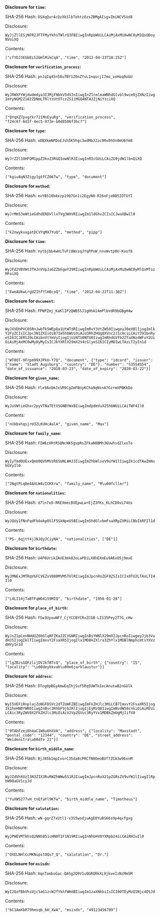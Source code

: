 __Disclosure for `time`:__

SHA-256 Hash: `OSXqQur4cQzXkSlbTehtzOzsZBMgAIigvZmiNCV5Vd8`

Disclosure:

```
WyJjZllESjNFR2JFTFMyYkhsTWlrQ3FBIiwgInRpbWUiLCAiMjAxMi0wNC0yM1QxODoy
NVoiXQ
```

Contents:

```
["cfYDJ3EGbELS2bHlMikCqA", "time", "2012-04-23T18:25Z"]
```

__Disclosure for `verification_process`:__

SHA-256 Hash: `pnJqIq45n58u7BY1Z0nZYvL1nqucjI7mo_voHoq9oGU`

Disclosure:

```
WyJRWXFYWjdwdmdya3I3MjFNbkV5dVJnIiwgInZlcmlmaWNhdGlvbl9wcm9jZXNzIiwg
ImYyNGM2Zi02ZDNmLTRlYzUtOTczZS1iMGQ4NTA2ZjNiYzciXQ
```

Contents:

```
["QYqXZ7pvgrkr721MnEyuRg", "verification_process",
"f24c6f-6d3f-4ec5-973e-b0d8506f3bc7"]
```

__Disclosure for `type`:__

SHA-256 Hash: `oOBXkmNPDoEJsh5K5hgc3wdMbJJzc9Rv0hOn0mU6Ym8`

Disclosure:

```
WyJrZ2l1OHFOM1ppZ3kxZ3RGQ1owNlR3IiwgInR5cGUiLCAiZG9jdW1lbnQiXQ
```

Contents:

```
["kgiu8qN3Zigy1gtFCZ06Tw", "type", "document"]
```

__Disclosure for `method`:__

SHA-256 Hash: `evYB510b8xzp19Q7Gn1i2EgyN0-R26oFjeBB5IDTGYI`

Disclosure:

```
WyJrMm53eWt1eGdhdERDVllxTVg3WXVRIiwgIm1ldGhvZCIsICJwaXBwIl0
```

Contents:

```
["k2nwykuxgatDCVYqMX7YuQ", "method", "pipp"]
```

__Disclosure for `time`:__

SHA-256 Hash: `Vytbjbb4wHiTvFi9WxsqJYqPPsW_nnvWvtp0U-Kuof8`

Disclosure:

```
WyJFd2VBVWt3THJnVVpJaGZZbEgwY29RIiwgInRpbWUiLCAiMjAxMi0wNC0yMlQxMToz
MFoiXQ
```

Contents:

```
["EweAUkwLrgUZIhfYlH0coQ", "time", "2012-04-22T11:30Z"]
```

__Disclosure for `document`:__

SHA-256 Hash: `FPNPZmj_KaKlIP2QWB55J1gHhA14mPlbVdR9bGBgH4w`

Disclosure:

```
WyJXVDhPVC05RnJwbTk5WEpQa1UtWTdRIiwgImRvY3VtZW50IiwgeyJ0eXBlIjogImlk
Y2FyZCIsICJpc3N1ZXIiOiB7Im5hbWUiOiAiU3RhZHQgQXVnc2J1cmciLCAiY291bnRy
eSI6ICJERSJ9LCAibnVtYmVyIjogIjUzNTU0NTU0IiwgImRhdGVfb2ZfaXNzdWFuY2Ui
OiAiMjAxMC0wMy0yMyIsICJkYXRlX29mX2V4cGlyeSI6ICIyMDIwLTAzLTIyIn1d
```

Contents:

```
["WT8OT-9Frpm99XJPkU-Y7Q", "document", {"type": "idcard", "issuer":
{"name": "Stadt Augsburg", "country": "DE"}, "number": "53554554",
"date_of_issuance": "2010-03-23", "date_of_expiry": "2020-03-22"}]
```

__Disclosure for `given_name`:__

SHA-256 Hash: `Ylx9AxQmJxSR9CgZmFBnyKCha9qNsnA7GzrmXPBKkDo`

Disclosure:

```
WyJuVWtieGhxc2pyVTNaTEtVSGNBYWxBIiwgImdpdmVuX25hbWUiLCAiTWF4Il0
```

Contents:

```
["nUkbxhqsjrU3ZLKUHcAalA", "given_name", "Max"]
```

__Disclosure for `family_name`:__

SHA-256 Hash: `fIW6zXRtRSQNcNK5gvpRsZFkaN8BMh36UwhsdZlxoTo`

Disclosure:

```
WyIyTmd0UExxQmU0QVhMVzR6SUNLWHJ3IiwgImZhbWlseV9uYW1lIiwgIk1cdTAwZmNs
bGVyIl0
```

Contents:

```
["2NgtPLqBe4AXLW4zICKXrw", "family_name", "M\u00fcller"]
```

__Disclosure for `nationalities`:__

SHA-256 Hash: `d7ln7xO-RREXmecBVEpwLwrEjZ3FKs_KLhCD0vL74Us`

Disclosure:

```
WyJQUy1fNnFqdFk0akpOSlF5SkNpeU5BIiwgIm5hdGlvbmFsaXRpZXMiLCBbIkRFIl1d
```

Contents:

```
["PS-_6qjtY4jJNJQyJCiyNA", "nationalities", ["DE"]]
```

__Disclosure for `birthdate`:__

SHA-256 Hash: `U4P6UrikZAVE3mk82oLaPDiLX8hEXmEu9A6xO5j9mxE`

Disclosure:

```
WyJMNExJMTRqVGFCVEZxV080MVM5TUlRIiwgImJpcnRoZGF0ZSIsICIxOTU2LTAxLTI4
Il0
```

Contents:

```
["L4LI14jTaBTFqWO41S9MIQ", "birthdate", "1956-01-28"]
```

__Disclosure for `place_of_birth`:__

SHA-256 Hash: `fSw3UyxwNFf_CjYCCBYCRxZCGB-LIS35Pey2T7G_cHw`

Disclosure:

```
WyJsZ1pCenNHUUZ6bGlqRFZKa2ZCVGNRIiwgInBsYWNlX29mX2JpcnRoIiwgeyJjb3Vu
dHJ5IjogIklTIiwgImxvY2FsaXR5IjogIlx1MDBkZXlra3ZhYlx1MDBlNmphcmtsYXVz
dHVyIn1d
```

Contents:

```
["lgZBzsGQFzlijDVJkfBTcQ", "place_of_birth", {"country": "IS",
"locality": "\u00deykkvab\u00e6jarklaustur"}]
```

__Disclosure for `address`:__

SHA-256 Hash: `OTog0pBGyAmwEqIhjSuf5Rq5UWTkIecAnutwB2nGUlk`

Disclosure:

```
WyI5VEFiRnplajZoNGFDSVc2dTZoWFZBIiwgImFkZHJlc3MiLCB7ImxvY2FsaXR5Ijog
Ik1heHN0YWR0IiwgInBvc3RhbF9jb2RlIjogIjEyMzQ0IiwgImNvdW50cnkiOiAiREUi
LCAic3RyZWV0X2FkZHJlc3MiOiAiV2VpZGVuc3RyYVx1MDBkZmUgMjIifV0
```

Contents:

```
["9TAbFzej6h4aCIW6u6hXVA", "address", {"locality": "Maxstadt",
"postal_code": "12344", "country": "DE", "street_address":
"Weidenstra\u00dfe 22"}]
```

__Disclosure for `birth_middle_name`:__

SHA-256 Hash: `BjJ85b1mpIvorC35da8cPRCfN0OeoBUf7ZCA3w96xnM`

Disclosure:

```
WyJZdVhXUzI3N3ZIX3RuRWZhWWw5S1R3IiwgImJpcnRoX21pZGRsZV9uYW1lIiwgIlRp
bW90aGV1cyJd
```

Contents:

```
["YuXWS277vH_tnEfaYl9KTw", "birth_middle_name", "Timotheus"]
```

__Disclosure for `salutation`:__

SHA-256 Hash: `wN-gqrZTxUtl1-v3S5wodjuAgE0YuBS66s9p4qxfgxg`

Disclosure:

```
WyJPWEVMTkhsQ2NNS051cHN0T1F1N19RIiwgInNhbHV0YXRpb24iLCAiRHIuIl0
```

Contents:

```
["OXELNHlCcMKNupstOQu7_Q", "salutation", "Dr."]
```

__Disclosure for `msisdn`:__

SHA-256 Hash: `XqnTomboGac-QASg2Q9V1uQGRQRkXL9jkveIzNcMmSM`

Disclosure:

```
WyI2QzFBbVhiUjc5aG1zcWJfYkhfWHdBIiwgIm1zaXNkbiIsICI0OTEyMzQ1Njc4OSJd
```

Contents:

```
["6C1AmXbR79hmsqb_bH_XwA", "msisdn", "49123456789"]
```